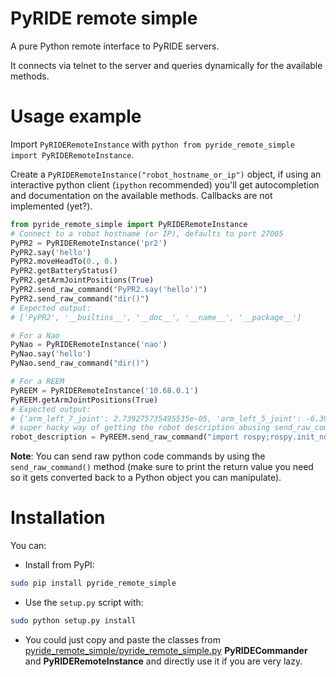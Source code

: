 # PyRIDE remote simple
A pure Python remote interface to PyRIDE servers.

It connects via telnet to the server and queries dynamically for the available methods.

# Usage example
Import `PyRIDERemoteInstance` with ```python from pyride_remote_simple import PyRIDERemoteInstance```.

Create a `PyRIDERemoteInstance("robot_hostname_or_ip")` object, if using an interactive python client (`ipython` recommended) you'll get autocompletion and documentation on the available methods. Callbacks are not implemented (yet?).

```python
from pyride_remote_simple import PyRIDERemoteInstance
# Connect to a robot hostname (or IP), defaults to port 27005
PyPR2 = PyRIDERemoteInstance('pr2')
PyPR2.say('hello')
PyPR2.moveHeadTo(0., 0.)
PyPR2.getBatteryStatus()
PyPR2.getArmJointPositions(True)
PyPR2.send_raw_command("PyPR2.say('hello')")
PyPR2.send_raw_command("dir()")
# Expected output:
# ['PyPR2', '__builtins__', '__doc__', '__name__', '__package__']

# For a Nao
PyNao = PyRIDERemoteInstance('nao')
PyNao.say('hello')
PyNao.send_raw_command("dir()")

# For a REEM
PyREEM = PyRIDERemoteInstance('10.68.0.1')
PyREEM.getArmJointPositions(True)
# Expected output:
# {'arm_left_7_joint': 2.739275735495535e-05, 'arm_left_5_joint': -6.391643382822915e-05, 'arm_left_6_joint': 2.739275735495535e-05, 'arm_left_4_joint': 0.6112902034476808, 'arm_left_1_joint': -0.40065491868780706, 'arm_left_2_joint': 0.2500431928699627, 'arm_left_3_joint': -0.10061569672681259}
# super hacky way of getting the robot description abusing send_raw_command
robot_description = PyREEM.send_raw_command("import rospy;rospy.init_node('hackytest', anonymous=True);robot_desc=rospy.get_param('/robot_description');rospy.signal_shutdown('End hacky test');print(robot_desc)")
```

**Note**: You can send raw python code commands by using the `send_raw_command()` method (make sure to print the return value you need so it gets converted back to a Python object you can manipulate).

# Installation
You can:
* Install from PyPI:
```bash
sudo pip install pyride_remote_simple
```

* Use the `setup.py` script with:
```bash
sudo python setup.py install
```

* You could just copy and paste the classes from [pyride_remote_simple/pyride_remote_simple.py](pyride_remote_simple/pyride_remote_simple.py) **PyRIDECommander** and **PyRIDERemoteInstance** and directly use it if you are very lazy.


